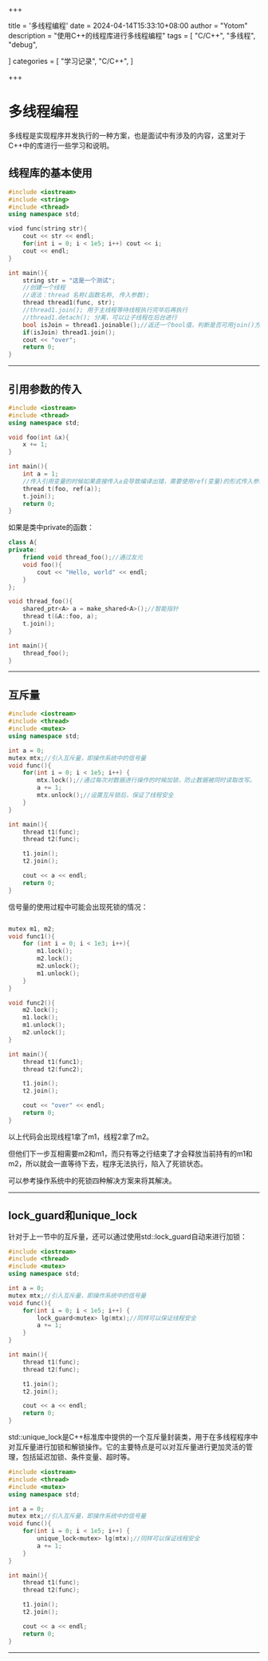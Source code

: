 +++

title = '多线程编程'
date = 2024-04-14T15:33:10+08:00
author = "Yotom"
description = "使用C++的线程库进行多线程编程"
tags = [
    "C/C++",
    "多线程",
    "debug",

]
categories = [
    "学习记录",
    "C/C++",
]

+++

# 多线程编程

多线程是实现程序并发执行的一种方案，也是面试中有涉及的内容，这里对于C++中的<thread>库进行一些学习和说明。

## 	线程库的基本使用

```c++
#include <iostream>
#include <string>
#include <thread>
using namespace std;

viod func(string str){
    cout << str << endl;
    for(int i = 0; i < 1e5; i++) cout << i;
    cout << endl;
}

int main(){
    string str = "这是一个测试";
    //创建一个线程
    //语法：thread 名称(函数名称, 传入参数);
    thread thread1(func, str);
    //thread1.join(); 用于主线程等待线程执行完毕后再执行
    //thread1.detach(); 分离，可以让子线程在后台进行
    bool isJoin = thread1.joinable();//返还一个bool值，判断是否可用join()方法
    if(isJoin) thread1.join();
    cout << "over";
    return 0;
}
```

---

## 引用参数的传入

```c++
#include <iostream>
#include <thread>
using namespace std;

void foo(int &x){
    x += 1;
}

int main(){
    int a = 1;
    //传入引用变量的时候如果直接传入a会导致编译出错，需要使用ref(变量)的形式传入参数
    thread t(foo, ref(a));
    t.join();
    return 0;
}
```

如果是类中private的函数：

```c++
class A{
private:
    friend void thread_foo();//通过友元
    void foo(){
        cout << "Hello, world" << endl;
    }
};

void thread_foo(){
    shared_ptr<A> a = make_shared<A>();//智能指针
    thread t(&A::foo, a);
    t.join();
}

int main(){
    thread_foo();
}
```

---

## 互斥量

```c++
#include <iostream>
#include <thread>
#include <mutex>
using namespace std;

int a = 0;
mutex mtx;//引入互斥量，即操作系统中的信号量
void func(){
    for(int i = 0; i < 1e5; i++) {
        mtx.lock();//通过每次对数据进行操作的时候加锁，防止数据被同时读取改写。
        a += 1;
        mtx.unlock();//设置互斥锁后，保证了线程安全
    }
}

int main(){
    thread t1(func);
    thread t2(func);

    t1.join();
    t2.join();

    cout << a << endl;
    return 0;
}
```

信号量的使用过程中可能会出现死锁的情况：

```c++

mutex m1, m2;
void func1(){
    for (int i = 0; i < 1e3; i++){
        m1.lock();
        m2.lock();
        m2.unlock();
        m1.unlock();
    }
}

void func2(){
    m2.lock();
    m1.lock();
    m1.unlock();
    m2.unlock();
}

int main(){
    thread t1(func1);
    thread t2(func2);

    t1.join();
    t2.join();

    cout << "over" << endl;
    return 0;
}
```

以上代码会出现线程1拿了m1，线程2拿了m2。

但他们下一步互相需要m2和m1，而只有等之行结束了才会释放当前持有的m1和m2，所以就会一直等待下去，程序无法执行，陷入了死锁状态。

可以参考操作系统中的死锁四种解决方案来将其解决。

---

## lock_guard和unique_lock

针对于上一节中的互斥量，还可以通过使用std::lock_guard自动来进行加锁：

```c++ 
#include <iostream>
#include <thread>
#include <mutex>
using namespace std;

int a = 0;
mutex mtx;//引入互斥量，即操作系统中的信号量
void func(){
    for(int i = 0; i < 1e5; i++) {
        lock_guard<mutex> lg(mtx);//同样可以保证线程安全
        a += 1;
    }
}

int main(){
    thread t1(func);
    thread t2(func);

    t1.join();
    t2.join();

    cout << a << endl;
    return 0;
}
```

std::unique_lock是C++标准库中提供的一个互斥量封装类，用于在多线程程序中对互斥量进行加锁和解锁操作。它的主要特点是可以对互斥量进行更加灵活的管理，包括延迟加锁、条件变量、超时等。

```c++
#include <iostream>
#include <thread>
#include <mutex>
using namespace std;

int a = 0;
mutex mtx;//引入互斥量，即操作系统中的信号量
void func(){
    for(int i = 0; i < 1e5; i++) {
        unique_lock<mutex> lg(mtx);//同样可以保证线程安全
        a += 1;
    }
}

int main(){
    thread t1(func);
    thread t2(func);

    t1.join();
    t2.join();

    cout << a << endl;
    return 0;
}
```

---